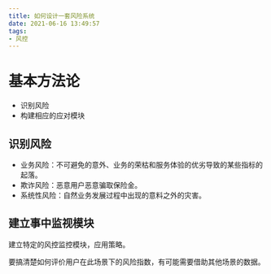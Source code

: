 ```yaml
---
title: 如何设计一套风险系统
date: 2021-06-16 13:49:57
tags:
- 风控
---
```

# 基本方法论

- 识别风险
- 构建相应的应对模块

## 识别风险

- 业务风险：不可避免的意外、业务的荣枯和服务体验的优劣导致的某些指标的起落。
- 欺诈风险：恶意用户恶意骗取保险金。
- 系统性风险：自然业务发展过程中出现的意料之外的灾害。

## 建立事中监视模块

建立特定的风控监控模块，应用策略。

要搞清楚如何评价用户在此场景下的风险指数，有可能需要借助其他场景的数据。



